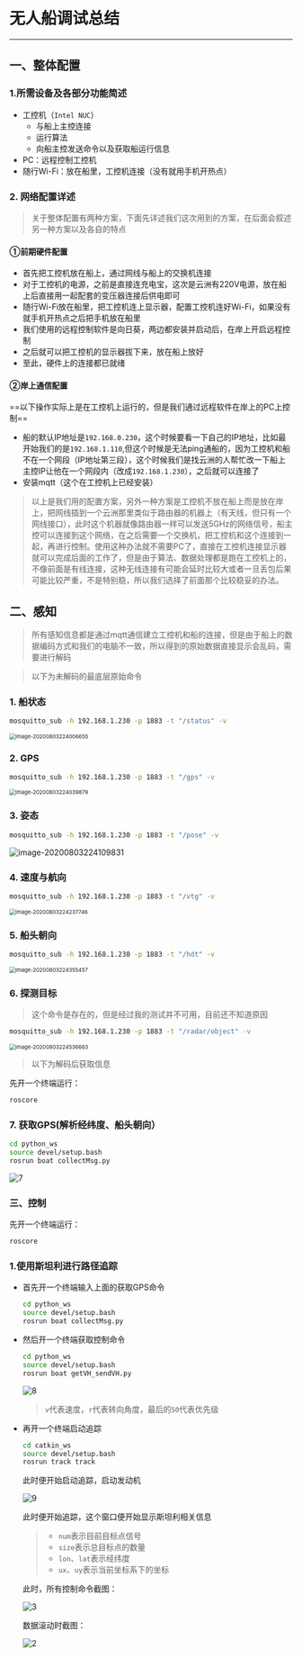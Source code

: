 # 无人船调试总结

---


## 一、整体配置

### 1.所需设备及各部分功能简述

- 工控机（`Intel NUC`）
  - 与船上主控连接
  - 运行算法
  - 向船主控发送命令以及获取船运行信息
- PC：远程控制工控机
- 随行Wi-Fi：放在船里，工控机连接（没有就用手机开热点）

### 2. 网络配置详述

> 关于整体配置有两种方案，下面先详述我们这次用到的方案，在后面会叙述另一种方案以及各自的特点

#### ①前期硬件配置

- 首先把工控机放在船上，通过网线与船上的交换机连接
- 对于工控机的电源，之前是直接连充电宝，这次是云洲有220V电源，放在船上后直接用一起配套的变压器连接后供电即可
- 随行Wi-Fi放在船里，把工控机连上显示器，配置工控机连好Wi-Fi，如果没有就手机开热点之后把手机放在船里
- 我们使用的远程控制软件是向日葵，两边都安装并启动后，在岸上开启远程控制
- 之后就可以把工控机的显示器拔下来，放在船上放好
- 至此，硬件上的连接都已就绪

#### ②岸上通信配置

==以下操作实际上是在工控机上运行的，但是我们通过远程软件在岸上的PC上控制==

- 船的默认IP地址是`192.168.0.230`，这个时候要看一下自己的IP地址，比如最开始我们的是`192.168.1.110`,但这个时候是无法ping通船的，因为工控机和船不在一个网段（IP地址第三段），这个时候我们是找云洲的人帮忙改一下船上主控IP让他在一个网段内（改成`192.168.1.230`），之后就可以连接了
- 安装mqtt（这个在工控机上已经安装）

> 以上是我们用的配置方案，另外一种方案是工控机不放在船上而是放在岸上，把网线插到一个云洲那里类似于路由器的机器上（有天线，但只有一个网线接口），此时这个机器就像路由器一样可以发送5GHz的网络信号，船主控可以连接到这个网络，在之后需要一个交换机，把工控机和这个连接到一起，再进行控制。使用这种办法就不需要PC了，直接在工控机连接显示器就可以完成后面的工作了，但是由于算法、数据处理都是跑在工控机上的，不像前面是有线连接，这种无线连接有可能会延时比较大或者一旦丢包后果可能比较严重，不是特别稳，所以我们选择了前面那个比较稳妥的办法。

## 二、感知

> 所有感知信息都是通过mqtt通信建立工控机和船的连接，但是由于船上的数据编码方式和我们的电脑不一致，所以得到的原始数据直接显示会乱码，需要进行解码

> 以下为未解码的最底层原始命令

### 1. 船状态

```sh
mosquitto_sub -h 192.168.1.230 -p 1883 -t "/status" -v
```

<img src="http://www.hz-heze.com/wp-content/uploads/2020/08/image-20200803224006655.png" alt="image-20200803224006655" style="zoom:67%;" />

### 2. GPS

```sh
mosquitto_sub -h 192.168.1.230 -p 1883 -t "/gps" -v
```

<img src="http://www.hz-heze.com/wp-content/uploads/2020/08/image-20200803224039879.png" alt="image-20200803224039879" style="zoom:67%;" />

### 3. 姿态

```sh
mosquitto_sub -h 192.168.1.230 -p 1883 -t "/pose" -v
```

![image-20200803224109831](http://www.hz-heze.com/wp-content/uploads/2020/08/image-20200803224109831.png)

### 4. 速度与航向

```sh
mosquitto_sub -h 192.168.1.230 -p 1883 -t "/vtg" -v
```

<img src="http://www.hz-heze.com/wp-content/uploads/2020/08/image-20200803224237746.png" alt="image-20200803224237746" style="zoom:67%;" />

### 5. 船头朝向

```sh
mosquitto_sub -h 192.168.1.230 -p 1883 -t "/hdt" -v
```

<img src="http://www.hz-heze.com/wp-content/uploads/2020/08/image-20200803224355457.png" alt="image-20200803224355457" style="zoom:67%;" />

### 6. 探测目标

> 这个命令是存在的，但是经过我的测试并不可用，目前还不知道原因

```sh
mosquitto_sub -h 192.168.1.230 -p 1883 -t "/radar/object" -v
```

<img src="http://www.hz-heze.com/wp-content/uploads/2020/08/image-20200803224536663.png" alt="image-20200803224536663" style="zoom:67%;" />



> 以下为解码后获取信息 

先开一个终端运行：

```bash
roscore
```

### 7. 获取GPS(解析经纬度、船头朝向）

```bash
cd python_ws
source devel/setup.bash
rosrun boat collectMsg.py
```

![7](图片/7.PNG)

### 三、控制

先开一个终端运行：

```bash
roscore
```

### 1.使用斯坦利进行路径追踪

- 首先开一个终端输入上面的获取GPS命令

  ```bash
  cd python_ws
  source devel/setup.bash
  rosrun boat collectMsg.py
  ```

- 然后开一个终端获取控制命令

  ```bash
  cd python_ws
  source devel/setup.bash
  rosrun boat getVH_sendVH.py
  ```

  ![8](图片/8.PNG)

  > `v`代表速度，`r`代表转向角度，最后的`50`代表优先级

- 再开一个终端启动追踪

  ```bash
  cd catkin_ws
  source devel/setup.bash
  rosrun track track
  ```

  此时便开始启动追踪，启动发动机

  ![9](图片/9.PNG)

  此时便开始追踪，这个窗口便开始显示斯坦利相关信息

  > - `num`表示目前目标点信号
  > - `size`表示总目标点的数量
  > - `lon`、`lat`表示经纬度
  > - `ux`、`uy`表示当前坐标系下的坐标

  此时，所有控制命令截图：

  ![3](图片/3.PNG)

  数据滚动时截图：

  ![2](图片/2.PNG)

